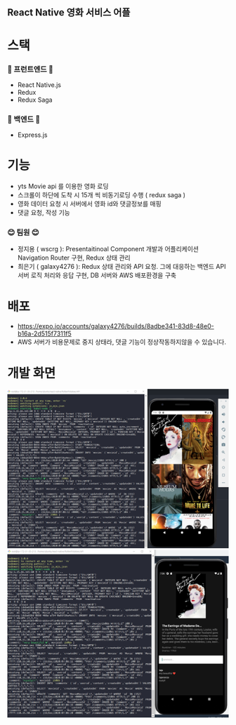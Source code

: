 ## React Native 영화 서비스 어플

# 스택
### 🐳 프런트엔드 🐋
* React Native.js
* Redux
* Redux Saga

### 🐠 백엔드 🐠
* Express.js

# 기능
* yts Movie api 를 이용한 영화 로딩
* 스크롤이 하단에 도착 시 15개 씩 비동기로딩 수행 ( redux saga )
* 영화 데이터 요청 시 서버에서 영화 id와 댓글정보를 매핑
* 댓글 요청, 작성 기능

### 😊 팀원 😊
* 정지용 ( wscrg ): Presentaitinoal Component 개발과 어플리케이션 Navigation Router 구현, Redux 상태 관리
* 최은기 ( galaxy4276 ): Redux 상태 관리와 API 요청. 그에 대응하는 백엔드 API 서버 로직 처리와 응답 구현, DB 서버와 AWS 배포환경을 구축

# 배포
* https://expo.io/accounts/galaxy4276/builds/8adbe341-83d8-48e0-b16a-2d515f7311f5
* AWS 서버가 비용문제로 중지 상태라, 댓글 기능이 정상작동하지않을 수 있습니다.

# 개발 화면
![screen1](./img/메인.PNG)
![screen2](./img/댓글작성.PNG)
